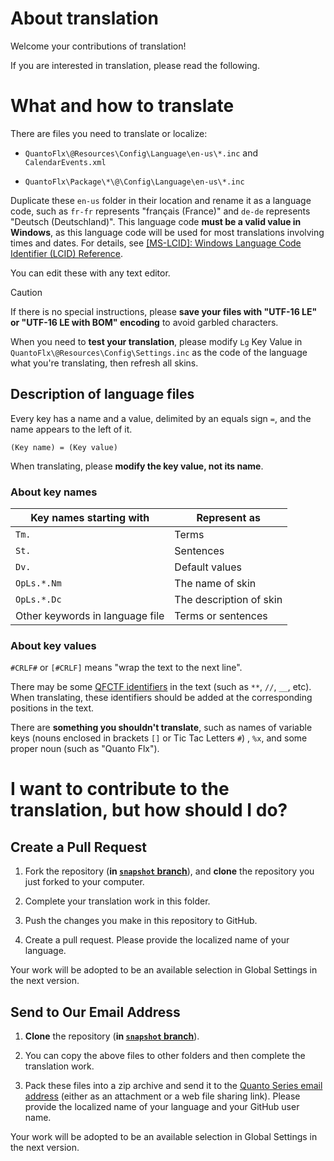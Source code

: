 ﻿# About translation

Welcome your contributions of translation!

If you are interested in translation, please read the following.

# What and how to translate

There are files you need to translate or localize:

* `QuantoFlx\@Resources\Config\Language\en-us\*.inc` and `CalendarEvents.xml`

* `QuantoFlx\Package\*\@\Config\Language\en-us\*.inc`

Duplicate these `en-us` folder in their location and rename it as a language code, such as `fr-fr` represents "français (France)" and `de-de` represents "Deutsch (Deutschland)". This language code **must be a valid value in Windows**, as this language code will be used for most translations involving times and dates. For details, see [[MS-LCID]: Windows Language Code Identifier (LCID) Reference](https://learn.microsoft.com/en-us/openspecs/windows_protocols/ms-lcid/a9eac961-e77d-41a6-90a5-ce1a8b0cdb9c).

You can edit these with any text editor. 

> [!CAUTION]
> If there is no special instructions, please **save your files with "UTF-16 LE" or "UTF-16 LE with BOM" encoding** to avoid garbled characters.

When you need to **test your translation**, please modify `Lg` Key Value in `QuantoFlx\@Resources\Config\Settings.inc` as the code of the language what you're translating, then refresh all skins.

## Description of language files

Every key has a name and a value, delimited by an equals sign `=`, and the name appears to the left of it. 

`(Key name) = (Key value)`

When translating, please **modify the key value, not its name**.

### About key names

| Key names starting with		| Represent as			|
|---------------------------------------|-------------------------------|
| `Tm.`					| Terms				|
| `St.`					| Sentences			|
| `Dv.`					| Default values		|
| `OpLs.*.Nm`				| The name of skin		|
| `OpLs.*.Dc`				| The description of skin	|
| Other keywords in language file	| Terms or sentences		|

### About key values

`#CRLF#` or `[#CRLF]` means "wrap the text to the next line".

There may be some [QFCTF identifiers](https://github.com/stevehsudrawing/quantoflx/wiki/QFS-%E2%80%90-QFSDI-%E2%80%90-current-skin-path-%E2%80%90-skin-config-%E2%80%90-for-all-skin-types#with-quanto-flx-common-text-formats-support) in the text (such as `**`, `//`, `__`, etc). When translating, these identifiers should be added at the corresponding positions in the text.

There are **something you shouldn't translate**, such as names of variable keys (nouns enclosed in brackets `[]` or Tic Tac Letters `#`) , `%x`, and some proper noun (such as "Quanto Flx").

# I want to contribute to the translation, but how should I do?

## Create a Pull Request

1. Fork the repository (**in [`snapshot` branch](https://github.com/stevehsudrawing/quantoflx/tree/snapshot)**), and **clone** the repository you just forked to your computer.

2. Complete your translation work in this folder.

3. Push the changes you make in this repository to GitHub.

4. Create a pull request. Please provide the localized name of your language.

Your work will be adopted to be an available selection in Global Settings in the next version.

## Send to Our Email Address

1. **Clone** the repository (**in [`snapshot` branch](https://github.com/stevehsudrawing/quantoflx/tree/snapshot)**).

2. You can copy the above files to other folders and then complete the translation work.

3. Pack these files into a zip archive and send it to the [Quanto Series email address](mailto://quantoseries@outlook.com) (either as an attachment or a web file sharing link). Please provide the localized name of your language and your GitHub user name.

Your work will be adopted to be an available selection in Global Settings in the next version.
